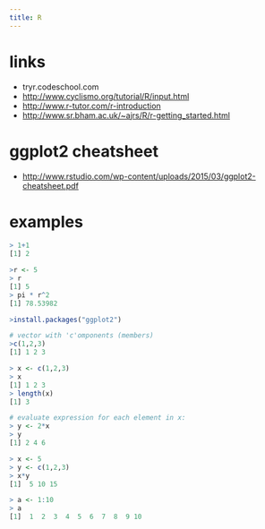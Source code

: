 ```yaml
---
title: R
---
```


# links
* tryr.codeschool.com
* <http://www.cyclismo.org/tutorial/R/input.html>
* <http://www.r-tutor.com/r-introduction>
* <http://www.sr.bham.ac.uk/~ajrs/R/r-getting_started.html>


# ggplot2 cheatsheet
* <http://www.rstudio.com/wp-content/uploads/2015/03/ggplot2-cheatsheet.pdf>

# examples
```r
> 1+1
[1] 2

>r <- 5
> r
[1] 5
> pi * r^2
[1] 78.53982

>install.packages("ggplot2")

# vector with 'c'omponents (members)
>c(1,2,3)  
[1] 1 2 3

> x <- c(1,2,3)
> x
[1] 1 2 3
> length(x)
[1] 3

# evaluate expression for each element in x:
> y <- 2*x
> y
[1] 2 4 6

> x <- 5
> y <- c(1,2,3)
> x*y
[1]  5 10 15

> a <- 1:10
> a
[1]  1  2  3  4  5  6  7  8  9 10


```